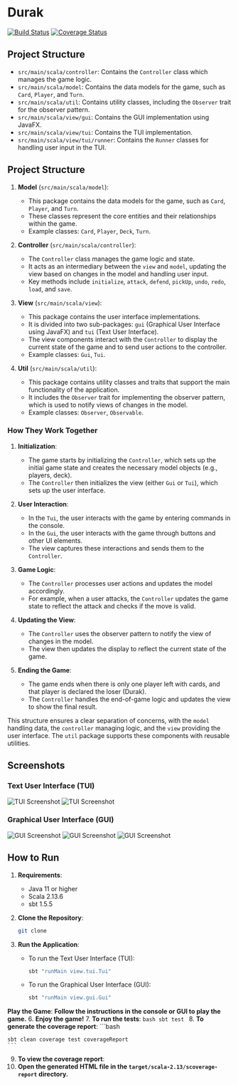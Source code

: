 # Durak
[![Build Status](https://app.travis-ci.com/patri9ck/durak.svg?token=tULKqvSxqUYQnFVsHvcu&branch=main)](https://app.travis-ci.com/patri9ck/durak)
[![Coverage Status](https://coveralls.io/repos/github/patri9ck/durak/badge.svg?branch=)](https://coveralls.io/github/patri9ck/durak?branch=)

## Project Structure

- `src/main/scala/controller`: Contains the `Controller` class which manages the game logic.
- `src/main/scala/model`: Contains the data models for the game, such as `Card`, `Player`, and `Turn`.
- `src/main/scala/util`: Contains utility classes, including the `Observer` trait for the observer pattern.
- `src/main/scala/view/gui`: Contains the GUI implementation using JavaFX.
- `src/main/scala/view/tui`: Contains the TUI implementation.
- `src/main/scala/view/tui/runner`: Contains the `Runner` classes for handling user input in the TUI.


## Project Structure

1. **Model** (`src/main/scala/model`):
    - This package contains the data models for the game, such as `Card`, `Player`, and `Turn`.
    - These classes represent the core entities and their relationships within the game.
    - Example classes: `Card`, `Player`, `Deck`, `Turn`.

2. **Controller** (`src/main/scala/controller`):
    - The `Controller` class manages the game logic and state.
    - It acts as an intermediary between the `view` and `model`, updating the view based on changes in the model and handling user input.
    - Key methods include `initialize`, `attack`, `defend`, `pickUp`, `undo`, `redo`, `load`, and `save`.

3. **View** (`src/main/scala/view`):
    - This package contains the user interface implementations.
    - It is divided into two sub-packages: `gui` (Graphical User Interface using JavaFX) and `tui` (Text User Interface).
    - The view components interact with the `Controller` to display the current state of the game and to send user actions to the controller.
    - Example classes: `Gui`, `Tui`.

4. **Util** (`src/main/scala/util`):
    - This package contains utility classes and traits that support the main functionality of the application.
    - It includes the `Observer` trait for implementing the observer pattern, which is used to notify views of changes in the model.
    - Example classes: `Observer`, `Observable`.

### How They Work Together

1. **Initialization**:
    - The game starts by initializing the `Controller`, which sets up the initial game state and creates the necessary model objects (e.g., players, deck).
    - The `Controller` then initializes the view (either `Gui` or `Tui`), which sets up the user interface.

2. **User Interaction**:
    - In the `Tui`, the user interacts with the game by entering commands in the console.
    - In the `Gui`, the user interacts with the game through buttons and other UI elements.
    - The view captures these interactions and sends them to the `Controller`.

3. **Game Logic**:
    - The `Controller` processes user actions and updates the model accordingly.
    - For example, when a user attacks, the `Controller` updates the game state to reflect the attack and checks if the move is valid.

4. **Updating the View**:
    - The `Controller` uses the observer pattern to notify the view of changes in the model.
    - The view then updates the display to reflect the current state of the game.

5. **Ending the Game**:
    - The game ends when there is only one player left with cards, and that player is declared the loser (Durak).
    - The `Controller` handles the end-of-game logic and updates the view to show the final result.

This structure ensures a clear separation of concerns, with the `model` handling data, the `controller` managing logic, and the `view` providing the user interface. The `util` package supports these components with reusable utilities.

## Screenshots

### Text User Interface (TUI)

![TUI Screenshot](src/main/resources/previews/TUI_Ingame1.png)
![TUI Screenshot](src/main/resources/previews/TUI_Ingame2.png)


### Graphical User Interface (GUI)
![GUI Screenshot](src/main/resources/previews/GUI_Startmenu.png)
![GUI Screenshot](src/main/resources/previews/GUI_Ingame1.png)
![GUI Screenshot](src/main/resources/previews/GUI_Ingame2.png)

## How to Run

1. **Requirements**:
    - Java 11 or higher
    - Scala 2.13.6
    - sbt 1.5.5

2. **Clone the Repository**:
    ```bash
    git clone
    ```
3. **Run the Application**:

    - To run the Text User Interface (TUI):
        ```bash
        sbt "runMain view.tui.Tui"
        ```
    - To run the Graphical User Interface (GUI):
        ```bash
        sbt "runMain view.gui.Gui"
        ```
**Play the Game**:
**Follow the instructions in the console or GUI to play the game.**
6. **Enjoy the game!**
7. **To run the tests**:
    ```bash
    sbt test
    ```
8. **To generate the coverage report**:
    ```bash
   
    sbt clean coverage test coverageReport
    ```
9. **To view the coverage report**:
10. **Open the generated HTML file in the `target/scala-2.13/scoverage-report` directory.**
 